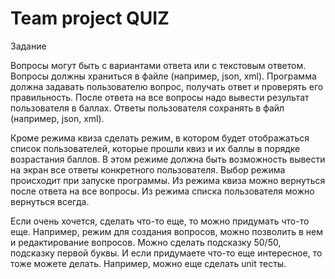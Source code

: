 # Team project QUIZ
Задание

Вопросы могут быть с вариантами ответа или с текстовым ответом. 
Вопросы должны храниться в файле (например, json, xml).
Программа должна задавать пользователю вопрос, получать ответ и проверять его правильность. После ответа на все вопросы надо вывести результат пользователя в баллах.
Ответы пользователя сохранять в файл (например, json, xml).

Кроме режима квиза сделать режим, в котором будет отображаться список пользователей, которые прошли квиз и их баллы в порядке возрастания баллов. В этом режиме должна быть возможность вывести на экран все ответы конкретного пользователя. 
Выбор режима происходит при запуске программы. Из режима квиза можно вернуться после ответа на все вопросы. Из режима списка пользователя можно вернуться всегда.

Если очень хочется, сделать что-то еще, то можно придумать что-то еще. Например, режим для создания вопросов, можно позволить в нем и редактирование вопросов. Можно сделать подсказку 50/50, подсказку первой буквы. И если придумаете что-то еще интересное, то тоже можете делать. Например, можно еще сделать unit тесты.
